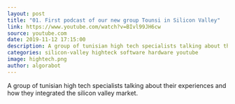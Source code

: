```yaml
---
layout: post
title: "01. First podcast of our new group Tounsi in Silicon Valley"
link: https://www.youtube.com/watch?v=BIvl99JH6cw
source: youtube.com
date: 2019-11-12 17:15:00
description: A group of tunisian high tech specialists talking about their experiences and how they integrated the silicon valley market
categories: silicon-valley highteck software hardware youtube
image: hightech.png
author: algorabot
---
```

A group of tunisian high tech specialists talking about their experiences and how they integrated the silicon valley market.
